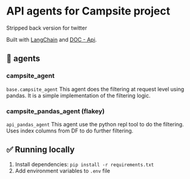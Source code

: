 # API agents for Campsite project
Stripped back version for twitter

Built with [LangChain](https://github.com/hwchase17/langchain/)
and [DOC - Api](https://api.doc.govt.nz/apis).

## 🚀 agents
### campsite_agent
`base.campsite_agent`
This agent does the filtering at request level using pandas. 
It is a simple implementation of the filtering logic. 

### campsite_pandas_agent (flakey)
`api_pandas_agent`
This agent use the python repl tool to do the filtering. Uses index columns from DF to do further
filtering. 

## ✅ Running locally
1. Install dependencies: `pip install -r requirements.txt`
2. Add environment variables to `.env` file